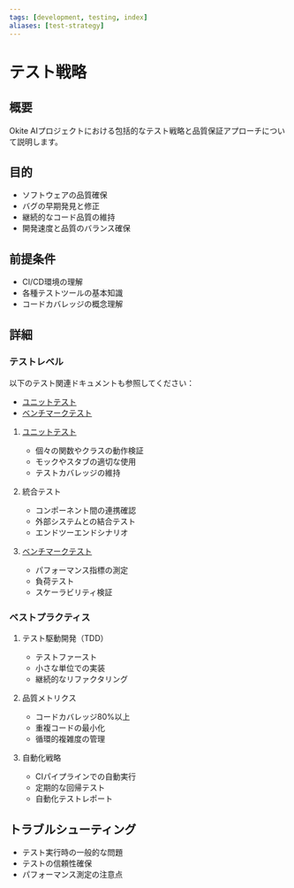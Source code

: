 ```yaml
---
tags: [development, testing, index]
aliases: [test-strategy]
---
```


# テスト戦略

## 概要
Okite AIプロジェクトにおける包括的なテスト戦略と品質保証アプローチについて説明します。

## 目的
- ソフトウェアの品質確保
- バグの早期発見と修正
- 継続的なコード品質の維持
- 開発速度と品質のバランス確保

## 前提条件
- CI/CD環境の理解
- 各種テストツールの基本知識
- コードカバレッジの概念理解

## 詳細

### テストレベル

以下のテスト関連ドキュメントも参照してください：
- [ユニットテスト](testing/unit-testing.md)
- [ベンチマークテスト](testing/benchmark.md)


1. [ユニットテスト](testing/unit-testing.md)
   - 個々の関数やクラスの動作検証
   - モックやスタブの適切な使用
   - テストカバレッジの維持

2. 統合テスト
   - コンポーネント間の連携確認
   - 外部システムとの結合テスト
   - エンドツーエンドシナリオ

3. [ベンチマークテスト](testing/benchmark.md)
   - パフォーマンス指標の測定
   - 負荷テスト
   - スケーラビリティ検証

### ベストプラクティス
1. テスト駆動開発（TDD）
   - テストファースト
   - 小さな単位での実装
   - 継続的なリファクタリング

2. 品質メトリクス
   - コードカバレッジ80%以上
   - 重複コードの最小化
   - 循環的複雑度の管理

3. 自動化戦略
   - CIパイプラインでの自動実行
   - 定期的な回帰テスト
   - 自動化テストレポート

## トラブルシューティング

- テスト実行時の一般的な問題
- テストの信頼性確保
- パフォーマンス測定の注意点
